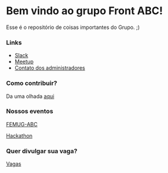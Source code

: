 Bem vindo ao grupo Front ABC!
===================

Esse é o repositório de coisas importantes do Grupo. ;)

### Links

- [Slack](http://goo.gl/forms/qeWgCvTM4H)
- [Meetup](http://www.meetup.com/pt/front-abc/)
- [Contato dos administradores](https://github.com/front-abc/frontabc.github.io/blob/master/admins.md)

### Como contribuir?

Da uma olhada [aqui](https://github.com/front-abc/frontabc.github.io/blob/master/CONTRIBUTE.md)

### Nossos eventos

[FEMUG-ABC](https://github.com/front-abc/femug-abc)

[Hackathon](https://github.com/front-abc/hackathon)

### Quer divulgar sua vaga?

[Vagas](https://github.com/front-abc/frontabc.github.io/tree/master/vagas)
